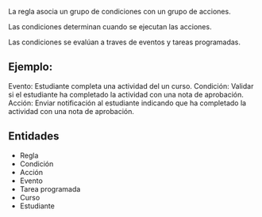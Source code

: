 La regla asocia un grupo de condiciones con un grupo de acciones.

Las condiciones determinan cuando se ejecutan las acciones.

Las condiciones se evalúan a traves de eventos y tareas programadas.

## Ejemplo:
Evento: Estudiante completa una actividad del un curso.
Condición: Validar si el estudiante ha completado la actividad con una nota de aprobación.
Acción: Enviar notificación al estudiante indicando que ha completado la actividad con una nota de aprobación.


## Entidades
- Regla
- Condición
- Acción
- Evento
- Tarea programada
- Curso
- Estudiante
